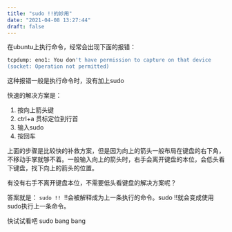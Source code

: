 ```yaml
---
title: "sudo !!的妙用"
date: "2021-04-08 13:27:44"
draft: false
---
```

在ubuntu上执行命令，经常会出现下面的报错：

```bash
tcpdump: eno1: You don't have permission to capture on that device
(socket: Operation not permitted)
```

这种报错一般是执行命令时，没有加上sudo

快速的解决方案是：

1. 按向上箭头键
2. ctrl+a 贯标定位到行首
3. 输入sudo 
4. 按回车

上面的步骤是比较快的补救方案，但是因为向上的箭头一般布局在键盘的右下角，不移动手掌就够不着。一般输入向上的箭头时，右手会离开键盘的本位，会低头看下键盘，找下向上的箭头的位置。

有没有右手不离开键盘本位，不需要低头看键盘的解决方案呢？

答案就是： `sudo !!`  !!会被解释成为上一条执行的命令。sudo !!就会变成使用sudo执行上一条命令。

快试试看吧 sudo bang bang

